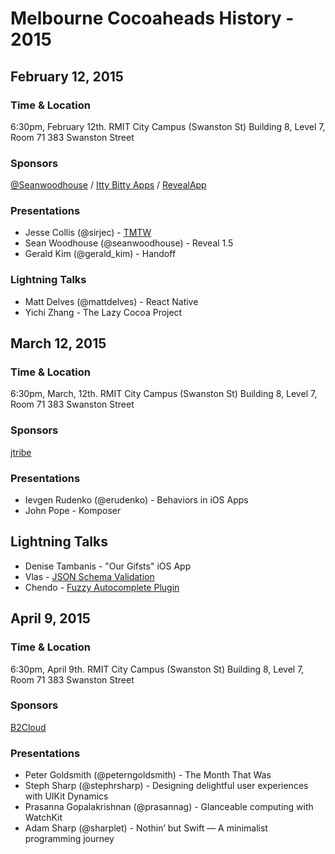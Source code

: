 # Melbourne Cocoaheads History - 2015

## February 12, 2015

### Time & Location

6:30pm, February 12th.
RMIT City Campus (Swanston St)
Building 8, Level 7, Room 71
383 Swanston Street

### Sponsors

[@Seanwoodhouse](https://twitter.com/seanwoodhouse) / [Itty Bitty Apps](http://ittybittyapps.com/) / [RevealApp](http://revealapp.com)

### Presentations

- Jesse Collis (@sirjec) - [TMTW](https://github.com/melbournecocoa/tmtw/blob/master/2015-02-12/tmtw20150212.mdown)
- Sean Woodhouse (@seanwoodhouse) - Reveal 1.5
- Gerald Kim (@gerald_kim) - Handoff

### Lightning Talks

- Matt Delves (@mattdelves) - React Native
- Yichi Zhang - The Lazy Cocoa Project

## March 12, 2015

### Time & Location

6:30pm, March, 12th.
RMIT City Campus (Swanston St)
Building 8, Level 7, Room 71
383 Swanston Street

### Sponsors

[jtribe](http://jtribe.com.au/)

### Presentations

- Ievgen Rudenko (@erudenko) - Behaviors in iOS Apps
- John Pope - Komposer

## Lightning Talks

- Denise Tambanis - "Our Gifsts" iOS App
- Vlas - [JSON Schema Validation](https://github.com/vlas-voloshin/JSONSchemaValidation)
- Chendo - [Fuzzy Autocomplete Plugin](https://github.com/FuzzyAutocomplete/FuzzyAutocompletePlugin)

## April 9, 2015

### Time & Location

6:30pm, April 9th.
RMIT City Campus (Swanston St)
Building 8, Level 7, Room 71
383 Swanston Street

### Sponsors

[B2Cloud](http://b2cloud.com.au/)

### Presentations

- Peter Goldsmith (@peterngoldsmith) - The Month That Was
- Steph Sharp (@stephrsharp) - Designing delightful user experiences with UIKit Dynamics
- Prasanna Gopalakrishnan (@prasannag) - Glanceable computing with WatchKit
- Adam Sharp (@sharplet) - Nothin’ but Swift — A minimalist programming journey
